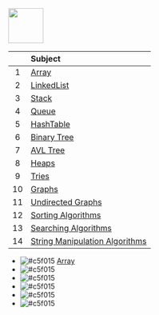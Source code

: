 <img src="https://img.shields.io/badge/-Data Structures%20-brightgreen" height=70px>

|     |  Subject           |
|:---:|:------------------------------| 
|  1  |[Array]()    | 
|  2  |[LinkedList]()  |   
|  3  |[Stack]() |   
|  4  |[Queue]() |   
|  5  |[HashTable]() |  
|  6  |[Binary Tree]()    | 
|  7  |[AVL Tree]()  |   
|  8  |[Heaps]() |   
|  9  |[Tries]() |   
|  10  |[Graphs]() |  
|  11  |[Undirected Graphs]() |  
|  12  |[Sorting Algorithms]() |  
|  13  |[Searching Algorithms]() |  
|  14  |[String Manipulation Algorithms]() |  


- ![#c5f015](https://via.placeholder.com/10/c5f015/000000?text=+) [Array](https://github.com/sshalem/JAVA/tree/master/_7_Data_Structure/_1_Array)
- ![#c5f015](https://via.placeholder.com/10/c5f015/000000?text=+) 
- ![#c5f015](https://via.placeholder.com/10/c5f015/000000?text=+) 
- ![#c5f015](https://via.placeholder.com/10/c5f015/000000?text=+) 
- ![#c5f015](https://via.placeholder.com/10/c5f015/000000?text=+) 
- ![#c5f015](https://via.placeholder.com/10/c5f015/000000?text=+) 

